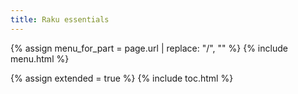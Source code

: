 ```yaml
---
title: Raku essentials
---
```


{% assign menu_for_part = page.url | replace: "/", "" %}
{% include menu.html %}

{% assign extended = true %}
{% include toc.html %}
